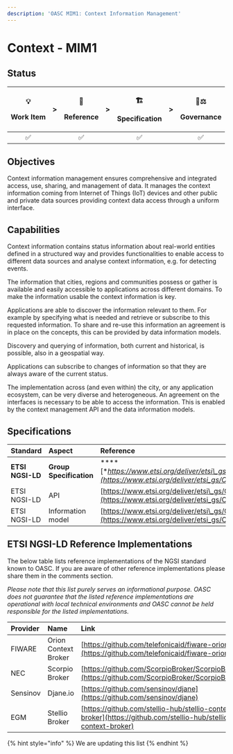 ```yaml
---
description: 'OASC MIM1: Context Information Management'
---
```


# Context - MIM1

## Status <a id="MIM1:ContextInformationManagement-Goal"></a>

<table>
  <thead>
    <tr>
      <th style="text-align:center">
        <p>&#x1F4A1;</p>
        <p>Work Item</p>
      </th>
      <th style="text-align:center">&gt;</th>
      <th style="text-align:center">
        <p>&#x1F9E9;</p>
        <p>Reference</p>
      </th>
      <th style="text-align:center">&gt;</th>
      <th style="text-align:center">
        <p>&#x1F3D7;</p>
        <p>Specification</p>
      </th>
      <th style="text-align:center">&gt;</th>
      <th style="text-align:center">
        <p>&#x1F469;&#x2696;</p>
        <p>Governance</p>
      </th>
    </tr>
  </thead>
  <tbody>
    <tr>
      <td style="text-align:center">&#x2705;</td>
      <td style="text-align:center"></td>
      <td style="text-align:center">&#x2705;</td>
      <td style="text-align:center"></td>
      <td style="text-align:center">&#x2705;</td>
      <td style="text-align:center"></td>
      <td style="text-align:center">&#x2705;</td>
    </tr>
  </tbody>
</table>

## Objectives <a id="MIM1:ContextInformationManagement-Goal"></a>

Context information management ensures comprehensive and integrated access, use, sharing, and management of data. It manages the context information coming from Internet of Things \(IoT\) devices and other public and private data sources providing context data access through a uniform interface.

## Capabilities <a id="MIM1:ContextInformationManagement-Capabilities"></a>

Context information contains status information about real-world entities defined in a structured way and provides functionalities to enable access to different data sources and analyse context information, e.g. for detecting events.

The information that cities, regions and communities possess or gather is available and easily accessible to applications across different domains. To make the information usable the context information is key.

Applications are able to discover the information relevant to them. For example by specifying what is needed and retrieve or subscribe to this requested information. To share and re-use this information an agreement is in place on the concepts, this can be provided by data information models.

Discovery and querying of information, both current and historical, is possible, also in a geospatial way.

Applications can subscribe to changes of information so that they are always aware of the current status.

The implementation across \(and even within\) the city, or any application ecosystem, can be very diverse and heterogeneous. An agreement on the interfaces is necessary to be able to access the information. This is enabled by the context management API and the data information models.

## Specifications <a id="MIM1:ContextInformationManagement-Recommendation"></a>

| **Standard** | Aspect | **Reference** |
| :--- | :--- | :--- |
| **ETSI NGSI-LD** | **Group Specification** | \*\*\*\*[**https://www.etsi.org/deliver/etsi\_gs/CIM/001\_099/009/**](https://www.etsi.org/deliver/etsi_gs/CIM/001_099/009/)\*\*\*\* |
| ETSI NGSI-LD | API | [https://www.etsi.org/deliver/etsi\_gs/CIM/001\_099/004/](https://www.etsi.org/deliver/etsi_gs/CIM/001_099/004/) |
| ETSI NGSI-LD | Information model | [https://www.etsi.org/deliver/etsi\_gs/CIM/001\_099/006/](https://www.etsi.org/deliver/etsi_gs/CIM/001_099/006/) |

## ETSI NGSI-LD Reference Implementations <a id="MIM1:ContextInformationManagement-ETSINGSI-LDReferenceImplementations"></a>

The below table lists reference implementations of the NGSI standard known to OASC. If you are aware of other reference implementations please share them in the comments section.

_Please note that this list purely serves an informational purpose. OASC does not guarantee that the listed reference implementations are operational with local technical environments and OASC cannot be held responsible for the listed implementations._

| **Provider** | **Name** | **Link** |
| :--- | :--- | :--- |
| FIWARE | Orion Context Broker | [https://github.com/telefonicaid/fiware-orion](https://github.com/telefonicaid/fiware-orion) |
| NEC | Scorpio Broker | [https://github.com/ScorpioBroker/ScorpioBroker](https://github.com/ScorpioBroker/ScorpioBroker) |
| Sensinov | Djane.io | [https://github.com/sensinov/djane](https://github.com/sensinov/djane) |
| EGM | Stellio Broker | [https://github.com/stellio-hub/stellio-context-broker](https://github.com/stellio-hub/stellio-context-broker) |

{% hint style="info" %}
We are updating this list 
{% endhint %}

